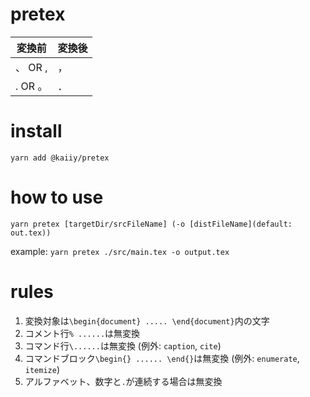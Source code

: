 # pretex

| 変換前   | 変換後 |
| -------- | ------ |
| 、  OR , | ，     |
| . OR 。  | ．     |

# install

`yarn add @kaiiy/pretex`

# how to use

`yarn pretex [targetDir/srcFileName] (-o [distFileName](default: out.tex))`

example: `yarn pretex ./src/main.tex -o output.tex`

# rules

1. 変換対象は`\begin{document} ..... \end{document}`内の文字
2. コメント行`% ......`は無変換
3. コマンド行`\......`は無変換 (例外: `caption`, `cite`)
4. コマンドブロック`\begin{} ...... \end{}`は無変換 (例外: `enumerate`, `itemize`)
5. アルファベット、数字と`.`が連続する場合は無変換
